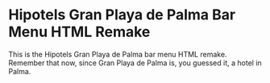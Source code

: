 # Hipotels Gran Playa de Palma Bar Menu HTML Remake
This is the Hipotels Gran Playa de Palma bar menu HTML remake. Remember that now, since Gran Playa de Palma is, you guessed it, a hotel in Palma.

